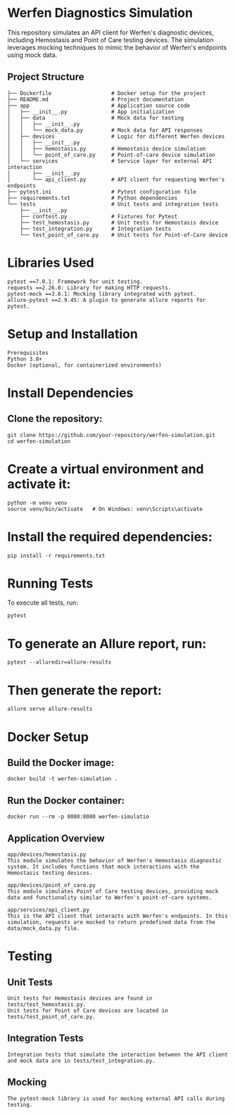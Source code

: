 # Werfen Diagnostics Simulation

This repository simulates an API client for Werfen's diagnostic devices, including Hemostasis and Point of Care testing devices. The simulation leverages mocking techniques to mimic the behavior of Werfen's endpoints using mock data.

## Project Structure

```
├── Dockerfile                   # Docker setup for the project
├── README.md                    # Project documentation
├── app                          # Application source code
│   ├── __init__.py              # App initialization
│   ├── data                     # Mock data for testing
│   │   ├── __init__.py
│   │   └── mock_data.py         # Mock data for API responses
│   ├── devices                  # Logic for different Werfen devices
│   │   ├── __init__.py
│   │   ├── hemostasis.py        # Hemostasis device simulation
│   │   └── point_of_care.py     # Point-of-care device simulation
│   └── services                 # Service layer for external API interaction
│       ├── __init__.py
│       └── api_client.py        # API client for requesting Werfen's endpoints
├── pytest.ini                   # Pytest configuration file
├── requirements.txt             # Python dependencies
└── tests                        # Unit tests and integration tests
    ├── __init__.py
    ├── conftest.py              # Fixtures for Pytest
    ├── test_hemostasis.py       # Unit tests for Hemostasis device
    ├── test_integration.py      # Integration tests
    └── test_point_of_care.py    # Unit tests for Point-of-Care device
```

# Libraries Used

```
pytest ==7.0.1: Framework for unit testing.
requests ==2.26.0: Library for making HTTP requests.
pytest-mock ==3.6.1: Mocking library integrated with pytest.
allure-pytest ==2.9.45: A plugin to generate allure reports for pytest.
```
# Setup and Installation

```
Prerequisites
Python 3.8+
Docker (optional, for containerized environments)
```

# Install Dependencies
## Clone the repository:

```
git clone https://github.com/your-repository/werfen-simulation.git
cd werfen-simulation
```
# Create a virtual environment and activate it:
```
python -m venv venv
source venv/bin/activate   # On Windows: venv\Scripts\activate
```

# Install the required dependencies:
```
pip install -r requirements.txt
```

# Running Tests
To execute all tests, run:
```
pytest
```

# To generate an Allure report, run:

```
pytest --alluredir=allure-results
```

# Then generate the report:
```
allure serve allure-results
```

# Docker Setup
## Build the Docker image:
```
docker build -t werfen-simulation .
```
## Run the Docker container:
```
docker run --rm -p 8080:8080 werfen-simulatio
```
## Application Overview
```
app/devices/hemostasis.py
This module simulates the behavior of Werfen's Hemostasis diagnostic system. It includes functions that mock interactions with the Hemostasis testing devices.

app/devices/point_of_care.py
This module simulates Point of Care testing devices, providing mock data and functionality similar to Werfen's point-of-care systems.

app/services/api_client.py
This is the API client that interacts with Werfen's endpoints. In this simulation, requests are mocked to return predefined data from the data/mock_data.py file.
```


# Testing
## Unit Tests
```
Unit tests for Hemostasis devices are found in tests/test_hemostasis.py.
Unit tests for Point of Care devices are located in tests/test_point_of_care.py.
```
## Integration Tests
```
Integration tests that simulate the interaction between the API client and mock data are in tests/test_integration.py.
```

## Mocking
```
The pytest-mock library is used for mocking external API calls during testing.
```


